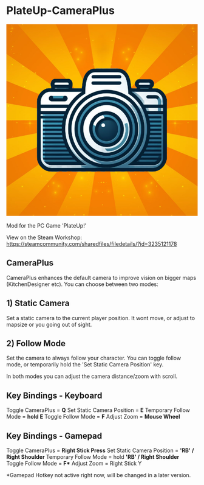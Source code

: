 # PlateUp-CameraPlus

![](screenshots/CameraPlus.png)

Mod for the PC Game 'PlateUp!'

View on the Steam Workshop: https://steamcommunity.com/sharedfiles/filedetails/?id=3235121178

## CameraPlus

CameraPlus enhances the default camera to improve vision on bigger maps (KitchenDesigner etc).
You can choose between two modes:

## 1) Static Camera

Set a static camera to the current player position. It wont move, or adjust to mapsize or you going out of sight.

## 2) Follow Mode

Set the camera to always follow your character.
You can toggle follow mode, or temporarily hold the 'Set Static Camera Position' key.

In both modes you can adjust the camera distance/zoom with scroll.

## Key Bindings - Keyboard

Toggle CameraPlus = **Q**
Set Static Camera Position = **E**
Temporary Follow Mode = **hold E**
Toggle Follow Mode = **F**
Adjust Zoom = **Mouse Wheel**

## Key Bindings - Gamepad

Toggle CameraPlus = **Right Stick Press**
Set Static Camera Position = **'RB' / Right Shoulder**
Temporary Follow Mode = hold **'RB' / Right Shoulder**
Toggle Follow Mode = **F\***
Adjust Zoom = Right Stick Y

\*Gamepad Hotkey not active right now, will be changed in a later version.
